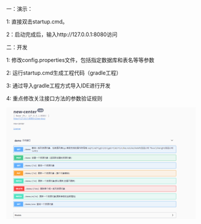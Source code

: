 一：演示：<p>
1: 直接双击startup.cmd。<p>
2：启动完成后，输入http://127.0.0.1:8080访问

二：开发<p>
1: 修改config.properties文件，包括指定数据库和表名等等参数<p>
2: 运行startup.cmd生成工程代码（gradle工程）<p>
3: 通过导入gradle工程方式导入IDE进行开发<p>
4: 重点修改关注接口方法的参数验证规则<p>

![示例图](README.assets/20181130090542.png)